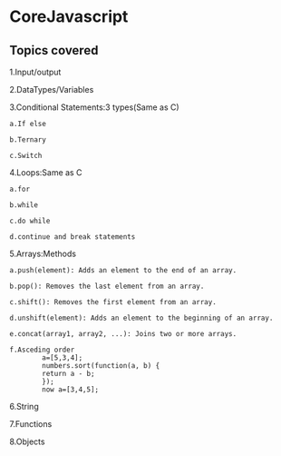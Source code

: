 # CoreJavascript

## Topics covered

1.Input/output

2.DataTypes/Variables

3.Conditional Statements:3 types(Same as C)
    
    a.If else

    b.Ternary

    c.Switch

4.Loops:Same as C

    a.for

    b.while

    c.do while

    d.continue and break statements

5.Arrays:Methods
   
    a.push(element): Adds an element to the end of an array.

    b.pop(): Removes the last element from an array.

    c.shift(): Removes the first element from an array.

    d.unshift(element): Adds an element to the beginning of an array.

    e.concat(array1, array2, ...): Joins two or more arrays.

    f.Asceding order
            a=[5,3,4];
            numbers.sort(function(a, b) {
            return a - b;
            });
            now a=[3,4,5];
    

6.String

7.Functions

8.Objects